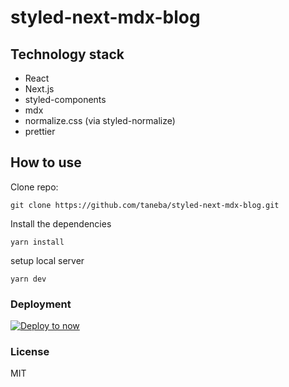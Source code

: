 # styled-next-mdx-blog

## Technology stack
- React
- Next.js
- styled-components
- mdx
- normalize.css (via styled-normalize)
- prettier

## How to use
Clone repo:

```
git clone https://github.com/taneba/styled-next-mdx-blog.git
```

Install the dependencies
```
yarn install
```

setup local server
```
yarn dev
```

### Deployment
[![Deploy to now](https://deploy.now.sh/static/button.svg)](https://deploy.now.sh/?repo=https://github.com/ooade/NextSimpleStarter)

### License
MIT

